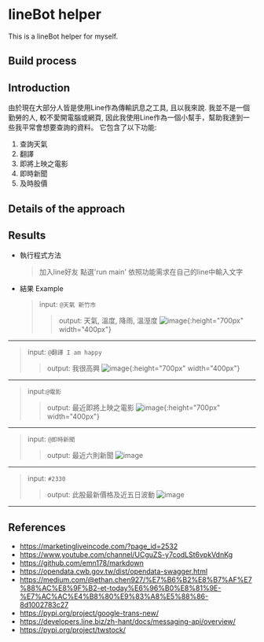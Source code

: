 # lineBot helper
  This is a lineBot helper for myself.
## Build process
  


## Introduction
  由於現在大部分人皆是使用Line作為傳輸訊息之工具, 且以我來說. 我並不是一個勤勞的人, 較不愛開電腦或網頁, 因此我使用Line作為一個小幫手，幫助我達到一些我平常會想要查詢的資料。
  它包含了以下功能:
  1. 查詢天氣
  2. 翻譯
  3. 即將上映之電影
  4. 即時新聞
  5. 及時股價

## Details of the approach

## Results
+ 執行程式方法
  > 加入line好友
  > 點選'run main'
  > 依照功能需求在自己的line中輸入文字
  
+ 結果 Example
  > input: `` @天氣 新竹市 ``
  > > output: 天氣, 溫度, 降雨, 溫溼度
  > > ![image](https://github.com/michelle4232/final_s1073349/blob/main/photos/weather.jpg){:height="700px" width="400px"}
---------------------------------------
  > input: `` @翻譯 I am happy ``
  > > output: 我很高興
  > > ![image](https://github.com/michelle4232/final_s1073349/blob/main/photos/trans.jpg){:height="700px" width="400px"}
---------------------------------------
  > input:`` @電影 ``
  > > output: 最近即將上映之電影
  > > ![image](https://github.com/michelle4232/final_s1073349/blob/main/photos/movie.jpg){:height="700px" width="400px"}
---------------------------------------
  > input: `` @即時新聞 ``
  > > output: 最近六則新聞
  > > ![image](https://github.com/michelle4232/final_s1073349/blob/main/photos/news.jpg)
---------------------------------------
  > input: `` #2330 `` 
  > > output: 此股最新價格及近五日波動
  > > ![image](https://github.com/michelle4232/final_s1073349/blob/main/photos/stock.jpg)
---------------------------------------
## References
+ https://marketingliveincode.com/?page_id=2532
+ https://www.youtube.com/channel/UCguZS-y7codLSt6vpkVdnKg
+ https://github.com/emn178/markdown
+ https://opendata.cwb.gov.tw/dist/opendata-swagger.html
+ https://medium.com/@ethan.chen927/%E7%B6%B2%E8%B7%AF%E7%88%AC%E8%9F%B2-et-today%E6%96%B0%E8%81%9E-%E7%AC%AC%E4%B8%80%E9%83%A8%E5%88%86-8d1002783c27
+ https://pypi.org/project/google-trans-new/
+ https://developers.line.biz/zh-hant/docs/messaging-api/overview/
+ https://pypi.org/project/twstock/
